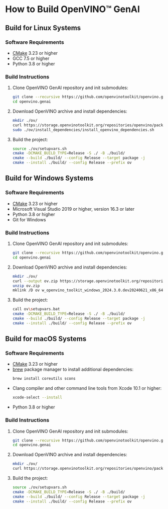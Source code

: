 # How to Build OpenVINO™ GenAI

## Build for Linux Systems

### Software Requirements 

- [CMake](https://cmake.org/download/) 3.23 or higher
- GCC 7.5 or higher
- Python 3.8 or higher

### Build Instructions

1. Clone OpenVINO GenAI repository and init submodules:
    ```sh
    git clone --recursive https://github.com/openvinotoolkit/openvino.genai.git
    cd openvino.genai
    ```
2. Download OpenVINO archive and install dependencies:
    ```sh
    mkdir ./ov/
    curl https://storage.openvinotoolkit.org/repositories/openvino/packages/nightly/2024.3.0-15766-dd43b82c058/l_openvino_toolkit_ubuntu20_2024.3.0.dev20240621_x86_64.tgz | tar --directory ./ov/ --strip-components 1 -xz
    sudo ./ov/install_dependencies/install_openvino_dependencies.sh
    ```
3. Build the project:
    ```sh
    source ./ov/setupvars.sh
    cmake -DCMAKE_BUILD_TYPE=Release -S ./ -B ./build/
    cmake --build ./build/ --config Release --target package -j
    cmake --install ./build/ --config Release --prefix ov
    ```

## Build for Windows Systems

### Software Requirements 

- [CMake](https://cmake.org/download/) 3.23 or higher
- Microsoft Visual Studio 2019 or higher, version 16.3 or later
- Python 3.8 or higher
- Git for Windows

### Build Instructions

1. Clone OpenVINO GenAI repository and init submodules:
    ```sh
    git clone --recursive https://github.com/openvinotoolkit/openvino.genai.git
    cd openvino.genai
    ```
2. Download OpenVINO archive and install dependencies:
    ```sh
    mkdir ./ov/
    curl --output ov.zip https://storage.openvinotoolkit.org/repositories/openvino/packages/nightly/2024.3.0-15766-dd43b82c058/w_openvino_toolkit_windows_2024.3.0.dev20240621_x86_64.zip
    unzip ov.zip
    mklink /D ov w_openvino_toolkit_windows_2024.3.0.dev20240621_x86_64
    ```
3. Build the project:
    ```sh
    call ov\setupvars.bat
    cmake -DCMAKE_BUILD_TYPE=Release -S ./ -B ./build/
    cmake --build ./build/ --config Release --target package -j
    cmake --install ./build/ --config Release --prefix ov
    ```

## Build for macOS Systems

### Software Requirements

- [CMake](https://cmake.org/download/) 3.23 or higher
- [brew](https://brew.sh/) package manager to install additional dependencies:
    ```sh
    brew install coreutils scons
    ```
- Clang compiler and other command line tools from Xcode 10.1 or higher:
    ```sh
    xcode-select --install
    ```
- Python 3.8 or higher

### Build Instructions

1. Clone OpenVINO GenAI repository and init submodules:
    ```sh
    git clone --recursive https://github.com/openvinotoolkit/openvino.genai.git
    cd openvino.genai
    ```
2. Download OpenVINO archive and install dependencies:
    ```sh
    mkdir ./ov/
    curl https://storage.openvinotoolkit.org/repositories/openvino/packages/nightly/2024.3.0-15766-dd43b82c058/l_openvino_toolkit_ubuntu20_2024.3.0.dev20240621_x86_64.tgz | tar --directory ./ov/ --strip-components 1 -xz
    ```
3. Build the project:
    ```sh
    source ./ov/setupvars.sh
    cmake -DCMAKE_BUILD_TYPE=Release -S ./ -B ./build/
    cmake --build ./build/ --config Release --target package -j
    cmake --install ./build/ --config Release --prefix ov
    ```
